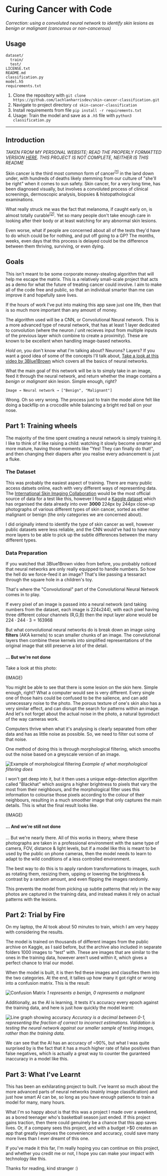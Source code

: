 # Curing Cancer with Code
*Correction: using a convoluted neural network to identify skin lesions as benign or malignant (cancerous or non-cancerous)*

## Usage

```
dataset/
  train/
  test/
LICENSE.txt
README.md
classification.py
model.h5
requirements.txt
```
1. Clone the repository with `git clone https://github.com/lachlanharrisdev/skin-cancer-classification.git`
2. Navigate to project directory `cd skin-cancer-classification`
3. Install requirements from file `pip install -r requirements.txt`
4. Usage:
   Train the model and save as a  `.h5` file with `python3 classification.py`   
---
## Introduction
*TAKEN FROM MY PERSONAL WEBSITE; READ THE PROPERLY FORMATTED VERSION [HERE](https://www.lachlanharris.dev/blog/skin-cancer-ai). THIS PROJECT IS NOT COMPLETE, NEITHER IS THIS README*

Skin cancer is the third most common form of cancer<sup>[[1](https://www.canceraustralia.gov.au/cancer-types/melanoma-skin/melanoma-skin-statistics)]</sup> in the land down under, with hundreds of deaths likely stemming from our culture of "she'll be right" when it comes to sun safety. Skin cancer, for a very long time, has been diagnosed visually, but involves a convoluted process of clinical screenings, dermoscopic analysis, biopsies & histopathological examinations.

What really struck me was the fact that melanoma, if caught early on, is almost totally curable<sup>[[2](https://www.cancer.org.au/about-us/policy-and-advocacy/prevention/uv-radiation/related-resources/early-detection)]</sup>. Yet so many people don't take enough care in looking after their body or at least watching for any abnormal skin lesions.

Even worse, what if people are concerned about all of the tests they'd have to do which could be for nothing, and put off going to a GP? The months, weeks, even days that this process is delayed could be the difference between them thriving, surviving, or even dying.

## Goals

This isn't meant to be some corporate money-stealing algorithm that will help me escape the matrix. This is a relatively small-scale project that acts as a demo for what the future of treating cancer could involve. I aim to make all of the code free and public, so that an individual smarter than me can improve it and hopefully save lives.

If the hours of work I've put into making this app save just one life, then that is so much more important than any amount of money.

The algorithm used will be a CNN, or Convolutional Neural network. This is a more advanced type of neural network, that has at least 1 layer dedicated to convolution (where the neuron / unit recieves input from multiple inputs of the previous layer which combine to create a proximity). These are known to be excellent when handling image-based networks.

*Hold on,* you don't know what I'm talking about? Neurons? Layers? If you want a good idea of some of the concepts I'll talk about, [Take a look at this video by 3Blue1Brown](https://www.youtube.com/watch?v=aircAruvnKk) which covers all the basics of neural networks.

What the main goal of this network will be is to simply take in an image, feed it through the neural network, and return whether the image contains a *benign* or *malignant* skin lesion. Simple enough, right?

```
Image → Neural network → ["Benign", "Malignant"]
```

Wrong. Oh so very wrong. The process just to train the model alone felt like doing a backflip on a crocodile while balancing a bright red ball on your nose.

## Part 1: Training wheels

The majority of the time spent creating a neural network is simply training it. I like to think of it like raising a child: watching it slowly become smarter and more mature, having those moments like "Yes! They can finally do that!", and then changing their diapers after you realise every advancement is just a fluke.

### The Dataset

This was probably the easiest aspect of training. There are many public access datsets online, each with very different ways of representing data. The [International Skin Imaging Collaboration](https://www.isic-archive.com/) would be the most official source of data for a test like this, however I found a [Kaggle dataset](https://www.kaggle.com/datasets/fanconic/skin-cancer-malignant-vs-benign) which has organised the data already into over **3000** 224px by 244px close-up photographs of various different types of skin cancer, sorted as either malignant or benign (the only categories we are concerned about).

I did originally intend to identify the *type* of skin cancer as well, however public datasets were less reliable, and the CNN would've had to have *many* more layers to be able to pick up the subtle differences between the many different types.

### Data Preparation

If you watched that 3Blue1Brown video from before, you probably noticed that neural networks are only really equipped to handle numbers. So how the hell do we force-feed it an image? That's like passing a tessaract through the square hole in a children's toy.

That's where the "Convolutional" part of the Convolutional Neural Network comes in to play.

If every pixel of an image is passed into a neural network (and taking numbers from the dataset, each image is 224x244), with each pixel having three different colour channels (R,G,B) then the input layer alone would be $224 \cdot 244 \cdot 3 = 163 968$

But what convolutional neural networks do is break down an image using **filters** (AKA kernels) to scan smaller chunks of an image. The convolutional layers then combine these kernels into simplified representations of the original image that still preserve a lot of the detail.

#### ... But we're not done

Take a look at this photo:

(IMAGE)

You might be able to see that there is some lesion on the skin here. Simple enough, right? What a computer would see is very different. Every single one of those hairs could be confused to be the salience, and can add unnecessary noise to the photo. The porous texture of one's skin also has a very similar effect, and can disrupt the search for patterns within an image. And let's not forget about the actual noise in the photo, a natural byproduct of the way cameras work.

Computers thrive when what it's analysing is clearly separated from other data and has as little noise as possible. So, we need to filter out some of that noise.

One method of doing this is through morphological filtering, which smooths out the noise based on a greyscale version of an image.

![Example of morphological filtering](images/morphological_filtering.png)
*Example of what morphological filtering does*

I won't get deep into it, but it then uses a unique edge-detection algorithm called "Blackhat" which assigns a higher brightness to pixels that vary the most from their neighbours, and the morphological filter uses this information to colourise those pixels according to the colour of their neighbours, resulting in a much smoother image that only captures the main details. This is what the final result looks like.

(IMAGE)

#### ... And we're still not done

... But we're nearly there. All of this works in theory, where these photographs are taken in a professional environment with the same type of camera, FOV, distance & light levels, but if a model like this is meant to be used by the public on phone cameras, then the model needs to learn to adapt to the wild conditions of a less controlled environment.

The best way to do this is to apply random transformations to images, such as rotating them, resizing them, upping or lowering the brightness & contrast by a random amount, and even flipping the images randomly.

This prevents the model from picking up subtle patterns that rely in the way photos are captured in the training data, and instead makes it rely on actual patterns with the lesions.

## Part 2: Trial by Fire

On my laptop, the AI took about 50 minutes to train, which I am very happy with considering the results.

The model is trained on thousands of different images from the public archive on Kaggle, as I said before, but the archive also included in separate folders 1000 images to "test" with. These are images that are similar to the ones in the training data, however aren't used within it, which gives a perfect chance to trial our model.

When the model is built, it is then fed these images and classifies them into the two categories. At the end, it tallies up how many it got right or wrong into a confusion matrix. This is the result:

![Confusion Matrix](images/confusion_matrix.png)
*1 represents a benign, 0 represents a malignant*

Additionally, as the AI is learning, it tests it's accuracy every epoch against the training data, and here is just how quickly the model learnt:

![Line graph showing accuracy](images/accuracy.png)
*Accuracy is a decimal between 0-1, representing the fraction of correct to incorrect estimations. Validation is testing the neural network against our smaller sample of testing images, rather than the training data.*

We can see that the AI has an accuracy of ~90%, but what I was quite surprised by is the fact that it has a much higher rate of false positives than false negatives, which is actually a great way to counter the guranteed inaccuracy in a model like this.

## Part 3: What I've Learnt

This has been an exhilarating project to built. I've learnt so much about the more advanced parts of neural networks (mainly image classification) and just how smart AI can be, so long as you have enough patience to train a model for many, many hours.

What I'm so happy about is that this was a project I made over a weekend, as a bored teenager who's basketball season just ended. If this project gains traction, then there could genuinely be a chance that this app saves lives. Or, if a company sees this project, and with a budget >$0 creates an app that greatly improves the convenience and accuracy, could save many more lives than I ever dreamt of this one.

If you've made it this far, I'm really hoping you can continue on this project, and whether you credit me or not, I hope you can make your impact with technology like this.

Thanks for reading, kind stranger :)
